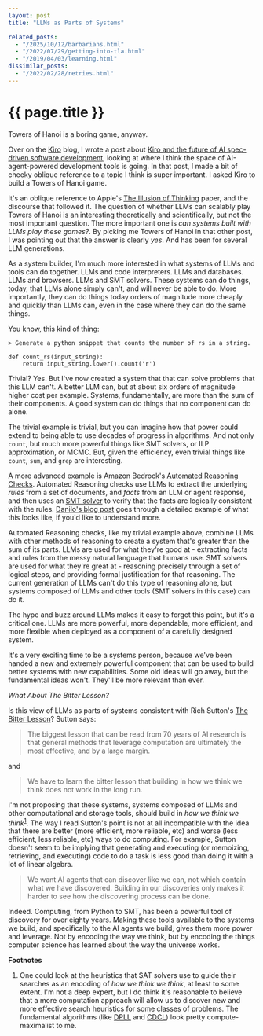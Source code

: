 ```yaml
---
layout: post
title: "LLMs as Parts of Systems"

related_posts:
  - "/2025/10/12/barbarians.html"
  - "/2022/07/29/getting-into-tla.html"
  - "/2019/04/03/learning.html"
dissimilar_posts:
  - "/2022/02/28/retries.html"
---
```

{{ page.title }}
================

<p class="meta">Towers of Hanoi is a boring game, anyway.</p>

Over on the [Kiro](https://kiro.dev/) blog, I wrote a post about [Kiro and the future of AI spec-driven software development](https://kiro.dev/blog/kiro-and-the-future-of-software-development/), looking at where I think the space of AI-agent-powered development tools is going. In that post, I made a bit of cheeky oblique reference to a topic I think is super important. I asked Kiro to build a Towers of Hanoi game.

It's an oblique reference to Apple's [The Illusion of Thinking](https://machinelearning.apple.com/research/illusion-of-thinking) paper, and the discourse that followed it. The question of whether LLMs can scalably play Towers of Hanoi is an interesting theoretically and scientifically, but not the most important question. The more important one is *can systems built with LLMs play these games?*. By picking me Towers of Hanoi in that other post, I was pointing out that the answer is clearly *yes*. And has been for several LLM generations.

As a system builder, I'm much more interested in what systems of LLMs and tools can do together. LLMs and code interpreters. LLMs and databases. LLMs and browsers. LLMs and SMT solvers. These systems can do things, today, that LLMs alone simply can't, and will never be able to do. More importantly, they can do things today orders of magnitude more cheaply and quickly than LLMs can, even in the case where they can do the same things.

You know, this kind of thing:

    > Generate a python snippet that counts the number of rs in a string.
    
    def count_rs(input_string):
        return input_string.lower().count('r')

Trivial? Yes. But I've now created a system that that can solve problems that this LLM can't. A better LLM can, but at about six orders of magnitude higher cost per example. Systems, fundamentally, are more than the sum of their components. A good system can do things that no component can do alone.

The trivial example is trivial, but you can imagine how that power could extend to being able to use decades of progress in algorithms. And not only `count`, but much more powerful things like SMT solvers, or ILP approximation, or MCMC. But, given the efficiency, even trivial things like `count`, `sum`, and `grep` are interesting.

A more advanced example is Amazon Bedrock's [Automated Reasoning Checks](https://docs.aws.amazon.com/bedrock/latest/userguide/guardrails-automated-reasoning-checks.html). Automated Reasoning checks use LLMs to extract the underlying *rules* from a set of documents, and *facts* from an LLM or agent response, and then uses an [SMT solver](https://en.wikipedia.org/wiki/Satisfiability_modulo_theories) to verify that the facts are logically consistent with the rules. [Danilo's blog post](https://aws.amazon.com/blogs/aws/minimize-ai-hallucinations-and-deliver-up-to-99-verification-accuracy-with-automated-reasoning-checks-now-available/) goes through a detailed example of what this looks like, if you'd like to understand more.

Automated Reasoning checks, like my trivial example above, combine LLMs with other methods of reasoning to create a system that's greater than the sum of its parts. LLMs are used for what they're good at - extracting facts and rules from the messy natural language that humans use. SMT solvers are used for what they're great at - reasoning precisely through a set of logical steps, and providing formal justification for that reasoning. The current generation of LLMs can't do this type of reasoning alone, but systems composed of LLMs and other tools (SMT solvers in this case) can do it.

The hype and buzz around LLMs makes it easy to forget this point, but it's a critical one. LLMs are more powerful, more dependable, more efficient, and more flexible when deployed as a component of a carefully designed system.

It's a very exciting time to be a systems person, because we've been handed a new and extremely powerful component that can be used to build better systems with new capabilities. Some old ideas will go away, but the fundamental ideas won't. They'll be more relevant than ever.

*What About The Bitter Lesson?*

Is this view of LLMs as parts of systems consistent with Rich Sutton's [The Bitter Lesson](https://www.cs.utexas.edu/~eunsol/courses/data/bitter_lesson.pdf)? Sutton says:

> The biggest lesson that can be read from 70 years of AI research is that general methods that leverage computation are ultimately the most effective, and by a large margin.

and

> We have to learn the bitter lesson that building in how we think we think does not work in the long run.

I'm not proposing that these systems, systems composed of LLMs and other computational and storage tools, should build in *how we think we think*<sup>[1](#foot1)</sup>. The way I read Sutton's point is not at all incompatible with the idea that there are better (more efficient, more reliable, etc) and worse (less efficient, less reliable, etc) ways to do computing. For example, Sutton doesn't seem to be implying that generating and executing (or memoizing, retrieving, and executing) code to do a task is less good than doing it with a lot of linear algebra.

> We want AI agents that can discover like we can, not which contain what we have discovered. Building in our discoveries only makes it harder to see how the discovering process can be done.

Indeed. Computing, from Python to SMT, has been a powerful tool of discovery for over eighty years. Making these tools available to the systems we build, and specifically to the AI agents we build, gives them more power and leverage. Not by encoding the way we think, but by encoding the things computer science has learned about the way the universe works.

**Footnotes**

1. <a name="foot1"></a> One could look at the heuristics that SAT solvers use to guide their searches as an encoding of *how we think we think*, at least to some extent. I'm not a deep expert, but I do think it's reasonable to believe that a more computation approach will allow us to discover new and more effective search heuristics for some classes of problems. The fundamental algorithms (like [DPLL](https://en.wikipedia.org/wiki/DPLL_algorithm) and [CDCL](https://en.wikipedia.org/wiki/Conflict-driven_clause_learning)) look pretty compute-maximalist to me.